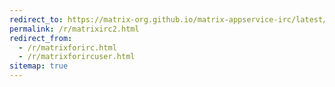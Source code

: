 ```yaml
---
redirect_to: https://matrix-org.github.io/matrix-appservice-irc/latest/irc_operators.html
permalink: /r/matrixirc2.html
redirect_from:
  - /r/matrixforirc.html
  - /r/matrixforircuser.html
sitemap: true
---
```

